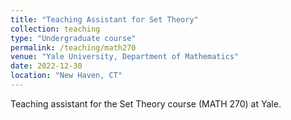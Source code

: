 ```yaml
---
title: "Teaching Assistant for Set Theory"
collection: teaching
type: "Undergraduate course"
permalink: /teaching/math270
venue: "Yale University, Department of Mathematics"
date: 2022-12-30
location: "New Haven, CT"
---
```


Teaching assistant for the Set Theory course (MATH 270) at Yale.
